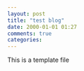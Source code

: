 ```yaml
---
layout: post
title: "test blog"
date: 2000-01-01 01:27
comments: true
categories: 
---
```


This is a template file
